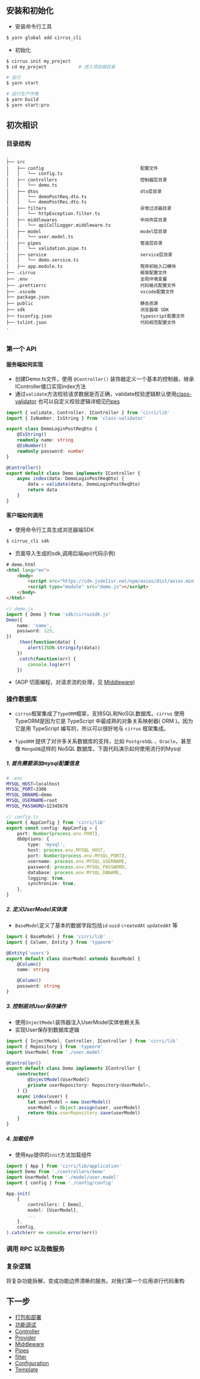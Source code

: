 ## 安装和初始化
- 安装命令行工具
```bash
$ yarn global add cirrus_cli
```
- 初始化
```bash
$ cirrus init my_project
$ cd my_project            # 进入项目根目录

# 运行
$ yarn start

# 运行生产环境
$ yarn build
$ yarn start:pro
```

## 初次相识

### 目录结构

```
.
├── src                          
│   ├── config                                    配置文件
│   │   └── config.ts                   
│   ├── controllers                               控制器层目录
│   │   └── demo.ts         
│   ├── dtos                                      dto层目录
│   │   └── demoPostReq.dto.ts 
│   │   └── demoPostRes.dto.ts 
│   ├── filters                                   异常过滤器目录
│   │   └── httpException.filter.ts 
│   ├── middlewares                               中间件层目录
│   │   └── apiCallLogger.middleware.ts 
│   ├── model                                     model层目录
│   │   └── user.model.ts                         
│   ├── pipes                                     管道层目录
│   │   └── validation.pipe.ts 
│   ├── service                                   service层目录
│   │   └── demo.service.ts 
│   ├── app.module.ts                             程序初始入口模块
├── .cirrus                                       框架配置文件     
├── .env                                          全局环境变量
├── .prettierrc                                   代码格式配置文件
├── .vscode                                       vscode配置文件
├── package.json                       
├── public                                        静态资源                  
├── sdk                                           浏览器端 SDK             
├── tsconfig.json                                 typescript配置文件
├── tslint.json                                   代码规范配置文件             
.


```

### 第一个 API
#### 服务端如何实现

- 创建Demo.ts文件，使用 `@Controller()` 装饰器定义一个基本的控制器，继承IController接口实现index方法
- 通过`validate`方法校验请求数据是否正确，validate校验逻辑默认使用[class-validator](https://github.com/typestack/class-validator)
也可以自定义校验逻辑详细见[Pipes](./pipes.md) 
```typescript
import { validate, Controller, IController } from 'cirri/lib'
import { IsNumber, IsString } from 'class-validator'

export class DemoLoginPostReqDto {
    @IsString()
    readonly name: string
    @IsNumber()
    readonly password: number
}

@Controller()
export default class Demo implements IController {
    async index(data: DemoLoginPostReqDto) {
        data = validate(data, DemoLoginPostReqDto)
        return data
    }
}
```
#### 客户端如何调用
- 使用命令行工具生成浏览器端SDK 
```bash
$ cirrus_cli sdk
```
- 页面导入生成的sdk,调用后端api(代码示例)
```html
# demo.html
<html lang="en">
    <body>
        <script src="https://cdn.jsdelivr.net/npm/axios/dist/axios.min.js"></script>
        <script type="module" src="demo.js"></script>
    </body>
</html>
```
```typescript
// demo.js
import { Demo } from 'sdk/cirrusSdk.js'
Demo({
    name: 'name',
    password: 123,
})
    .then(function(data) {
        alert(JSON.stringify(data))
    })
    .catch(function(err) {
        console.log(err)
    })

```
- (AOP 切面编程，对请求流的处理，见 [Middleware](./middleware.md))

### 操作数据库
- `cirrus`框架集成了`TypeORM`框架，支持SQL和NoSQL数据库。`cirrus` 使用TypeORM是因为它是 TypeScript 中最成熟的对象关系映射器( ORM )。因为它是用 TypeScript 编写的，所以可以很好地与 `cirrus` 框架集成。

- `TypeORM` 提供了对许多关系数据库的支持，比如 `PostgreSQL` 、`Oracle`，甚至像 `MongoDB`这样的 NoSQL 数据库，下面代码演示如何使用流行的Mysql 
##### 1. 首先需要添加mysql配置信息
```bash
# .env
MYSQL_HOST=localhost
MYSQL_PORT=3306
MYSQL_DBNAME=demo
MYSQL_USERNAME=root
MYSQL_PASSWORD=12345678
```
```typescript
// config.ts
import { AppConfig } from 'cirri/lib'
export const config: AppConfig = {
    port: Number(process.env.PORT),
    dbOptions: {
        type: 'mysql',
        host: process.env.MYSQL_HOST,
        port: Number(process.env.MYSQL_PORT),
        username: process.env.MYSQL_USERNAME,
        password: process.env.MYSQL_PASSWORD,
        database: process.env.MYSQL_DBNAME,
        logging: true,
        synchronize: true,
    },
}
```
##### 2. 定义UserModel实体类
- `BaseModel`定义了基本的数据字段包括`id` `uuid` `createdAt` `updatedAt` 等
```typescript
import { BaseModel } from 'cirri/lib'
import { Column, Entity } from 'typeorm'

@Entity('users')
export default class UserModel extends BaseModel {
    @Column()
    name: string

    @Column()
    password: string
}
```

##### 3. 控制层对User保存操作
- 使用`InjectModel`装饰器注入UserModel实体依赖关系
- 实现User保存到数据库逻辑
```typescript
import { InjectModel, Controller, IController } from 'cirri/lib'
import { Repository } from 'typeorm'
import UserModel from './user.model'

@Controller()
export default class Demo implements IController {
    constructor(
        @InjectModel(UserModel)
        private userRepository: Repository<UserModel>,
    ) {}
    async index(user) {
        let userModel = new UserModel()
        userModel = Object.assign(user, userModel)
        return this.userRepository.save(userModel)
    }
}

```
##### 4. 加载组件
- 使用`App`提供的`init`方法加载组件
```typescript
import { App } from 'cirri/lib/application'
import Demo from './controllers/demo'
import UserModel from './model/user.model'
import { config } from './config/config'

App.init(
    {
        controllers: [ Demo],
        model: [UserModel],
        ...
    },
    config,
).catch(err => console.error(err))

```

### 调用 RPC 以及微服务

### 复杂逻辑

将复杂功能拆解，变成功能边界清晰的服务。对我们第一个应用进行代码重构

## 下一步

- [打包和部署](./deploy.md)
- [功能调试](./debug.md)
- [Controller](./controller.md)
- [Provider](./provider.md)
- [Middleware](./middleware.md)
- [Pipes](./pipes.md)
- [filter](./filter.md)
- [Configuration](./configuration.md)
- [Template]()
